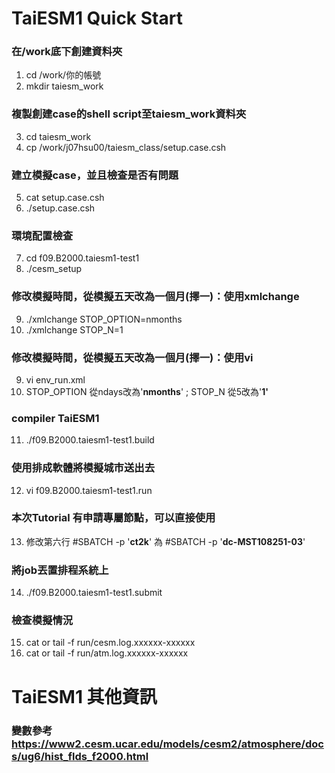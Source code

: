 # TaiESM1 Quick Start

### 在/work底下創建資料夾
1. cd /work/你的帳號
2. mkdir taiesm_work

### 複製創建case的shell script至taiesm_work資料夾  
 3. cd taiesm_work  
 4. cp /work/j07hsu00/taiesm_class/setup.case.csh  

### 建立模擬case，並且檢查是否有問題  
5. cat setup.case.csh  
6. ./setup.case.csh  

### 環境配置檢查  
7. cd f09.B2000.taiesm1-test1  
8. ./cesm_setup  

### 修改模擬時間，從模擬五天改為一個月(擇一)：使用xmlchange   
9. ./xmlchange STOP_OPTION=nmonths  
10. ./xmlchange STOP_N=1  

### 修改模擬時間，從模擬五天改為一個月(擇一)：使用vi  
9. vi env_run.xml  
10. STOP_OPTION 從ndays改為'__nmonths__' ; STOP_N 從5改為'__1'__  

### compiler TaiESM1  
11. ./f09.B2000.taiesm1-test1.build

### 使用排成軟體將模擬城市送出去  
12. vi f09.B2000.taiesm1-test1.run

### 本次Tutorial 有申請專屬節點，可以直接使用
13. 修改第六行 #SBATCH -p '__ct2k__' 為 #SBATCH -p '__dc-MST108251-03__'

### 將job丟置排程系統上
14. ./f09.B2000.taiesm1-test1.submit

### 檢查模擬情況 
15. cat or tail -f run/cesm.log.xxxxxx-xxxxxx
16. cat or tail -f run/atm.log.xxxxxx-xxxxxx

# TaiESM1 其他資訊
### 變數參考 https://www2.cesm.ucar.edu/models/cesm2/atmosphere/docs/ug6/hist_flds_f2000.html


